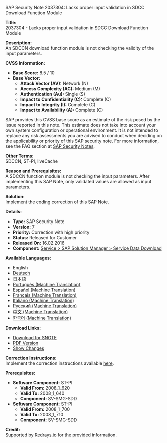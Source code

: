 SAP Security Note 2037304: Lacks proper input validation in SDCC Download Function Module

**Title:**  
2037304 - Lacks proper input validation in SDCC Download Function Module

**Description:**  
An SDCCN download function module is not checking the validity of the input parameters.

**CVSS Information:**  
- **Base Score:** 8.5 / 10  
- **Base Vector:**
  - **Attack Vector (AV):** Network (N)
  - **Access Complexity (AC):** Medium (M)
  - **Authentication (Au):** Single (S)
  - **Impact to Confidentiality (C):** Complete (C)
  - **Impact to Integrity (I):** Complete (C)
  - **Impact to Availability (A):** Complete (C)

SAP provides this CVSS base score as an estimate of the risk posed by the issue reported in this note. This estimate does not take into account your own system configuration or operational environment. It is not intended to replace any risk assessments you are advised to conduct when deciding on the applicability or priority of this SAP security note. For more information, see the FAQ section at [SAP Security Notes](https://support.sap.com/securitynotes).

**Other Terms:**  
SDCCN, ST-PI, liveCache

**Reason and Prerequisites:**  
A SDCCN function module is not checking the input parameters. After implementing this SAP Note, only validated values are allowed as input parameters.

**Solution:**  
Implement the coding correction of this SAP Note.

**Details:**  
- **Type:** SAP Security Note  
- **Version:** 7  
- **Priority:** Correction with high priority  
- **Status:** Released for Customer  
- **Released On:** 16.02.2016  
- **Component:** [Service > SAP Solution Manager > Service Data Download](https://me.sap.com/servicessupport/knowledge/servicessupport/servicessupport/servicessupport/knowledge/SV-SMG-SDD)

**Available Languages:**  
- English  
- [Deutsch](https://me.sap.com/notes/0002037304/D)  
- [日本語](https://me.sap.com/notes/0002037304/J)  
- [Português (Machine Translation)](https://me.sap.com/notes/0002037304/P)  
- [Español (Machine Translation)](https://me.sap.com/notes/0002037304/S)  
- [Français (Machine Translation)](https://me.sap.com/notes/0002037304/F)  
- [Italiano (Machine Translation)](https://me.sap.com/notes/0002037304/I)  
- [Русский (Machine Translation)](https://me.sap.com/notes/0002037304/R)  
- [中文 (Machine Translation)](https://me.sap.com/notes/0002037304/1)  
- [한국어 (Machine Translation)](https://me.sap.com/notes/0002037304/3)

**Download Links:**  
- [Download for SNOTE](https://notesdownloads.sap.com/note/0040000012110322017)  
- [PDF Version](https://userapps.support.sap.com/sap/support/sfm/notes/print/0002037304?language=en-US&token=9396EC95AA273804CC3243447A91CBE0)  
- [Show Changes](https://me.sap.com/notesLatestChanges/0002037304/E/diff)

**Correction Instructions:**  
Implement the correction instructions available [here](https://me.sap.com/corrins/0002037304/212).

**Prerequisites:**  
- **Software Component:** ST-PI  
  - **Valid From:** 2008_1_620  
  - **Valid To:** 2008_1_640  
  - **Component:** SV-SMG-SDD  
- **Software Component:** ST-PI  
  - **Valid From:** 2008_1_700  
  - **Valid To:** 2008_1_710  
  - **Component:** SV-SMG-SDD

**Credit:**  
Supported by [Redrays.io](https://redrays.io) for the provided information.